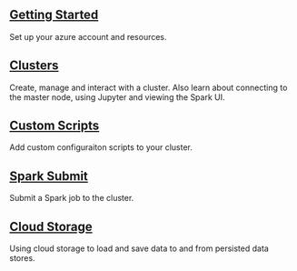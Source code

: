 ## [Getting Started](./00-getting-started.md)
Set up your azure account and resources.

## [Clusters](./10-clusters.md)
Create, manage and interact with a cluster. Also learn about connecting to the master node, using Jupyter and viewing the Spark UI.

## [Custom Scripts](./11-custom-scripts.md)
Add custom configuraiton scripts to your cluster.

## [Spark Submit](./20-spark-submit.md)
Submit a Spark job to the cluster.

## [Cloud Storage](./30-cloud-storage.md)
Using cloud storage to load and save data to and from persisted data stores.
